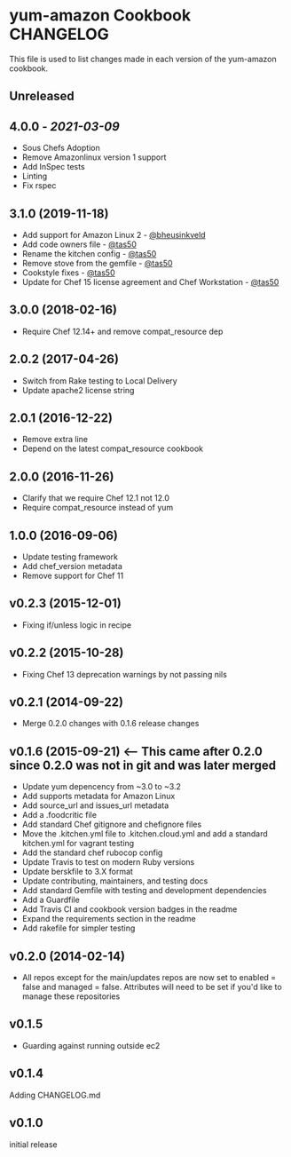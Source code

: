 # yum-amazon Cookbook CHANGELOG

This file is used to list changes made in each version of the yum-amazon cookbook.

## Unreleased

## 4.0.0 - *2021-03-09*

- Sous Chefs Adoption
- Remove Amazonlinux version 1 support
- Add InSpec tests
- Linting
- Fix rspec

## 3.1.0 (2019-11-18)

- Add support for Amazon Linux 2 - [@bheusinkveld](https://github.com/bheusinkveld)
- Add code owners file - [@tas50](https://github.com/tas50)
- Rename the kitchen config - [@tas50](https://github.com/tas50)
- Remove stove from the gemfile - [@tas50](https://github.com/tas50)
- Cookstyle fixes - [@tas50](https://github.com/tas50)
- Update for Chef 15 license agreement and Chef Workstation - [@tas50](https://github.com/tas50)

## 3.0.0 (2018-02-16)

- Require Chef 12.14+ and remove compat_resource dep

## 2.0.2 (2017-04-26)

- Switch from Rake testing to Local Delivery
- Update apache2 license string

## 2.0.1 (2016-12-22)

- Remove extra line
- Depend on the latest compat_resource cookbook

## 2.0.0 (2016-11-26)

- Clarify that we require Chef 12.1 not 12.0
- Require compat_resource instead of yum

## 1.0.0 (2016-09-06)

- Update testing framework
- Add chef_version metadata
- Remove support for Chef 11

## v0.2.3 (2015-12-01)

- Fixing if/unless logic in recipe

## v0.2.2 (2015-10-28)

- Fixing Chef 13 deprecation warnings by not passing nils

## v0.2.1 (2014-09-22)

- Merge 0.2.0 changes with 0.1.6 release changes

## v0.1.6 (2015-09-21) <-- This came after 0.2.0 since 0.2.0 was not in git and was later merged

- Update yum depencency from ~3.0 to ~3.2
- Add supports metadata for Amazon Linux
- Add source_url and issues_url metadata
- Add a .foodcritic file
- Add standard Chef gitignore and chefignore files
- Move the .kitchen.yml file to .kitchen.cloud.yml and add a standard kitchen.yml for vagrant testing
- Add the standard chef rubocop config
- Update Travis to test on modern Ruby versions
- Update berskfile to 3.X format
- Update contributing, maintainers, and testing docs
- Add standard Gemfile with testing and development dependencies
- Add a Guardfile
- Add Travis CI and cookbook version badges in the readme
- Expand the requirements section in the readme
- Add rakefile for simpler testing

## v0.2.0 (2014-02-14)

- All repos except for the main/updates repos are now set to enabled = false and managed = false. Attributes will need to be set if you'd like to manage these repositories

## v0.1.5

- Guarding against running outside ec2

## v0.1.4

Adding CHANGELOG.md

## v0.1.0

initial release
